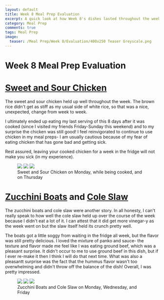 ```yaml
---
layout: default
title: Week 8 Meal Prep Evaluation
excerpt: A quick look at how Week 8's dishes lasted throughout the week
category: Meal Prep
comments: true
tags: Meal Prep
image:
  teaser: /Meal Prep/Week 8/Evaluation/400x250 Teaser Greyscale.png
---
```

# Week 8 Meal Prep Evaluation

# [Sweet and Sour Chicken](http://underwriteyourlife.com/recipe/Sweet-and-Sour-Chicken/)

The sweet and sour chicken held up well throughout the week. The brown rice didn't get as stiff as my usual side of white rice, so that was a nice, unexpected, change from week to week. 

I ultimately ended up eating my last serving of this 8 days after it was cooked (since I visited my friends Friday-Sunday this weekend) and to my surprise the chicken was still good! I feel reinvigorated to continue to use chicken in my meal preps- I am usually cautious because of my fear of eating chicken that has gone bad and getting sick. 

Rest assured, leaving your cooked chicken for a week in the fridge will not make you sick (in my experience). 

<figure class="third">
  <img src="{{ site.url }}/images/Meal Prep/Week 8/Evaluation/1.jpg">
  <img src="{{ site.url }}/images/Meal Prep/Week 8/Evaluation/2.jpg">
  <img src="{{ site.url }}/images/Meal Prep/Week 8/Evaluation/3.jpg">
	<figcaption> Sweet and Sour Chicken on Monday, while being cooked, and on Thursday </figcaption>
</figure>


# [Zucchini Boats](http://underwriteyourlife.com/recipe/Zucchini-Boats/) and [Cole Slaw](http://underwriteyourlife.com/recipe%20failure/Cole-Slaw/) 

The zucchini boats and cole slaw were another story. In all honesty, I can't really speak to how well the cole slaw held up over the course of the week because I didn't eat a lot of it. I can attest that it did get more vinegar-y as the week went on but the slaw itself held its crunch pretty well. 

The boats got a little soggy from waiting in the fridge all week, but the flavor was still pretty delicious. I loved the mixture of panko and sauce- the texture and flavor made me feel like I was eating ground beef, which was a pleasant surprise. It didn't occur to me to use ground beef in this dish, but if I ever re-make it then I think I will do that next time. What was also a pleasantt surprise was the fact that the hummus flavor wasn't too overwhelming and didn't throw off the balance of the dish! Overall, I was pretty impressed. 

<figure class="third">
  <img src="{{ site.url }}/images/Meal Prep/Week 8/Evaluation/4.jpg">
  <img src="{{ site.url }}/images/Meal Prep/Week 8/Evaluation/5.jpg">
  <img src="{{ site.url }}/images/Meal Prep/Week 8/Evaluation/6.jpg">
	<figcaption> Zucchini Boats and Cole Slaw on Monday, Wednesday, and Friday </figcaption>
</figure>
